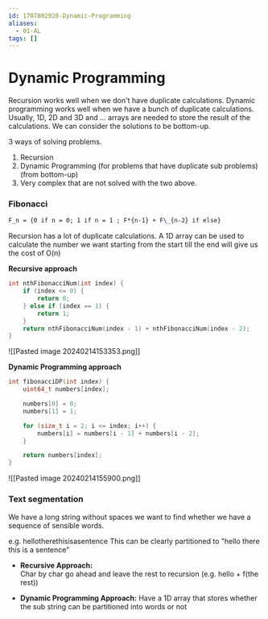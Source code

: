 ```yaml
---
id: 1707802928-Dynamic-Programming
aliases:
  - 01-AL
tags: []
---
```

# Dynamic Programming

Recursion works well when we don't have duplicate calculations.
Dynamic programming works well when we have a bunch of duplicate calculations.
Usually, 1D, 2D and 3D and ... arrays are needed to store the result of the calculations.
We can consider the solutions to be bottom-up.

3 ways of solving problems.

1. Recursion
2. Dynamic Programming (for problems that have duplicate sub problems) (from bottom-up)
3. Very complex that are not solved with the two above.

### Fibonacci

```latex
F_n = {0 if n = 0; 1 if n = 1 ; F*{n-1} + F\_{n-2} if else}
```

Recursion has a lot of duplicate calculations.
A 1D array can be used to calculate the number we want starting from the start till the
end will give us the cost of O(n)

**Recursive approach**
```c
int nthFibonacciNum(int index) {
    if (index <= 0) {
        return 0;
    } else if (index == 1) {
        return 1;
    }
    return nthFibonacciNum(index - 1) + nthFibonacciNum(index - 2);
}
```
![[Pasted image 20240214153353.png]]

**Dynamic Programming approach**
```c
int fibonacciDP(int index) {
    uint64_t numbers[index];

    numbers[0] = 0;
    numbers[1] = 1;

    for (size_t i = 2; i <= index; i++) {
        numbers[i] = numbers[i - 1] + numbers[i - 2];
    }

    return numbers[index];
}
```
![[Pasted image 20240214155900.png]]
### Text segmentation

We have a long string without spaces we want to find whether we have a sequence of sensible
words.

e.g. hellotherethisisasentence
This can be clearly partitioned to "hello there this is a sentence"

- **Recursive Approach:**  
   Char by char go ahead and leave the rest to recursion (e.g. hello + f(the rest))

- **Dynamic Programming Approach:**
  Have a 1D array that stores whether the sub string can be partitioned into words or not
